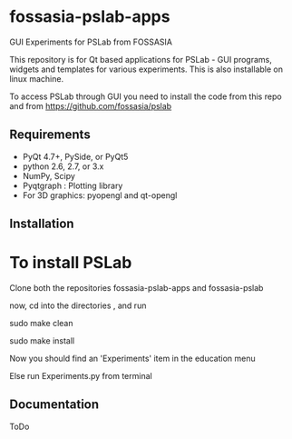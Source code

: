 # fossasia-pslab-apps
GUI Experiments for PSLab from FOSSASIA

This repository is for Qt based applications for PSLab - GUI programs, widgets and templates for various experiments.
This is also installable on linux machine. 

To access PSLab through GUI you need to install the code from this repo and from https://github.com/fossasia/pslab


Requirements
------------

  * PyQt 4.7+, PySide, or PyQt5
  * python 2.6, 2.7, or 3.x
  * NumPy, Scipy
  * Pyqtgraph : Plotting library
  * For 3D graphics: pyopengl and qt-opengl

Installation
------------

To install PSLab
=================
Clone both  the repositories fossasia-pslab-apps and fossasia-pslab


now, cd into the directories , and run

sudo make clean

sudo make install


Now you should find an 'Experiments' item in the education menu

Else run Experiments.py from terminal


Documentation
-------------
ToDo
